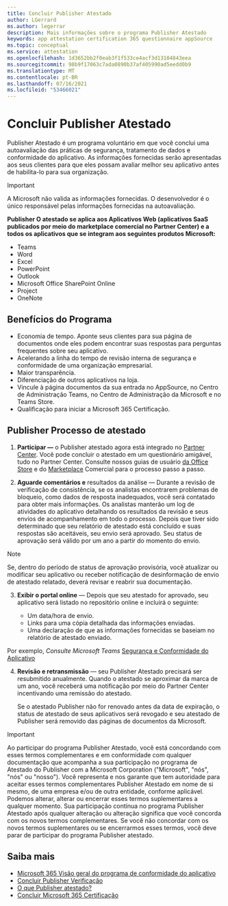 ```yaml
---
title: Concluir Publisher Atestado
author: LGerrard
ms.author: legerrar
description: Mais informações sobre o programa Publisher Atestado
keywords: app attestation certification 365 questionnaire appSource
ms.topic: conceptual
ms.service: attestation
ms.openlocfilehash: 1d3652bb2f0eab3f1f533ce4acf3d13104843eea
ms.sourcegitcommit: 98b9f17063c7ada0890b37af405990ad5eedd0b9
ms.translationtype: MT
ms.contentlocale: pt-BR
ms.lasthandoff: 07/16/2021
ms.locfileid: "53466021"
---
```

# <a name="complete-publisher-attestation"></a>Concluir Publisher Atestado

Publisher Atestado é um programa voluntário em que você conclui uma autoavaliação das práticas de segurança, tratamento de dados e conformidade do aplicativo. As informações fornecidas serão apresentadas aos seus clientes para que eles possam avaliar melhor seu aplicativo antes de habilita-lo para sua organização. 

> [!IMPORTANT]
> A Microsoft não valida as informações fornecidas. O desenvolvedor é o único responsável pelas informações fornecidas na autoavaliação. 

**Publisher O atestado se aplica aos Aplicativos Web (aplicativos SaaS publicados por meio do marketplace comercial no Partner Center) e a todos os aplicativos que se integram aos seguintes produtos Microsoft:**
- Teams
- Word
- Excel
- PowerPoint 
- Outlook
- Microsoft Office SharePoint Online
- Project
- OneNote


## <a name="program-benefits"></a>Benefícios do Programa
- Economia de tempo. Aponte seus clientes para sua página de documentos onde eles podem encontrar suas respostas para perguntas frequentes sobre seu aplicativo. 
- Acelerando a linha do tempo de revisão interna de segurança e conformidade de uma organização empresarial.
- Maior transparência.
- Diferenciação de outros aplicativos na loja. 
- Vincule à página documentos da sua entrada no AppSource, no Centro de Administração Teams, no Centro de Administração da Microsoft e no Teams Store. 
- Qualificação para iniciar a Microsoft 365 Certificação.
 

## <a name="publisher-attestation-process"></a>Publisher Processo de atestado

1. **Participar —** o Publisher atestado agora está integrado no [Partner Center](https://partner.microsoft.com). Você pode concluir o atestado em um questionário amigável, tudo no Partner Center. Consulte nossos guias de usuário [da Office Store](https://docs.microsoft.com/microsoft-365-app-certification/docs/userguide) e do [Marketplace](https://docs.microsoft.com/en-us/microsoft-365-app-certification/docs/saasuserguide) Comercial para o processo passo a passo.

2. **Aguarde comentários e** resultados da análise — Durante a revisão de verificação de consistência, se os analistas encontrarem problemas de bloqueio, como dados de resposta inadequados, você será contatado para obter mais informações. Os analistas manterão um log de atividades do aplicativo detalhando os resultados da revisão e seus envios de acompanhamento em todo o processo. Depois que tiver sido determinado que seu relatório de atestado está concluído e suas respostas são aceitáveis, seu envio será aprovado. Seu status de aprovação será válido por um ano a partir do momento do envio.

> [!NOTE]
> Se, dentro do período de status de aprovação provisória, você atualizar ou modificar seu aplicativo ou receber notificação de desinformação de envio de atestado relatado, deverá revisar e reabrir sua documentação.

3. **Exibir o portal online** — Depois que seu atestado for aprovado, seu aplicativo será listado no repositório online e incluirá o seguinte:

   - Um data/hora de envio.
   - Links para uma cópia detalhada das informações enviadas.
   - Uma declaração de que as informações fornecidas se baseiam no relatório de atestado enviado.

Por exemplo, *Consulte Microsoft Teams* [Segurança e Conformidade do Aplicativo](../teams/teams-apps.md)

4. **Revisão e retransmissão** — seu Publisher Atestado precisará ser resubmitido anualmente. Quando o atestado se aproximar da marca de um ano, você receberá uma notificação por meio do Partner Center incentivando uma remissão do atestado. 

   Se o atestado Publisher não for renovado antes da data de expiração, o status de atestado de seus aplicativos será revogado e seu atestado de Publisher será removido das páginas de documentos da Microsoft. 

>[!IMPORTANT]
>Ao participar do programa Publisher Atestado, você está concordando com esses termos complementares e em conformidade com qualquer documentação que acompanha a sua participação no programa de Atestado do Publisher com a Microsoft Corporation ("Microsoft", "nós", "nós" ou "nosso"). Você representa e nos garante que tem autoridade para aceitar esses termos complementares Publisher Atestado em nome de si mesmo, de uma empresa e/ou de outra entidade, conforme aplicável. Podemos alterar, alterar ou encerrar esses termos suplementares a qualquer momento. Sua participação contínua no programa Publisher Atestado após qualquer alteração ou alteração significa que você concorda com os novos termos complementares. Se você não concordar com os novos termos suplementares ou se encerrarmos esses termos, você deve parar de participar do programa Publisher atestado.

## <a name="learn-more"></a>Saiba mais

* [Microsoft 365 Visão geral do programa de conformidade do aplicativo](~/overview.md)  
* [Concluir Publisher Verificação](https://docs.microsoft.com/azure/active-directory/develop/mark-app-as-publisher-verified)  
* [O que Publisher atestado?](~/docs/enterprise-app-attestation-guide.md)  
* [Concluir Microsoft 365 Certificação](~/docs/certification.md)
